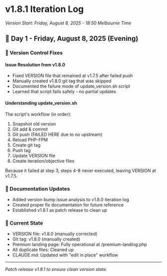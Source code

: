# v1.8.1 Iteration Log
*Version Start: Friday, August 8, 2025 - 18:50 Melbourne Time*

## 📅 Day 1 - Friday, August 8, 2025 (Evening)

### 🔧 Version Control Fixes

#### Issue Resolution from v1.8.0
- Fixed VERSION file that remained at v1.7.5 after failed push
- Manually created v1.8.0 git tag that was skipped
- Documented the failure mode of update_version.sh script
- Learned that script fails safely - no partial updates

#### Understanding update_version.sh
The script's workflow (in order):
1. Snapshot old version
2. Git add & commit
3. Git push (FAILED HERE due to no upstream)
4. Reload PHP-FPM
5. Create git tag
6. Push tag
7. Update VERSION file
8. Create iteration/objective files

Because it failed at step 3, steps 4-8 never executed, leaving VERSION at v1.7.5.

### 📝 Documentation Updates
- Added version bump issue analysis to v1.8.0 iteration log
- Created proper fix documentation for future reference
- Established v1.8.1 as patch release to clean up

### 🎯 Current State
- VERSION file: v1.8.0 (manually corrected)
- Git tag: v1.8.0 (manually created)
- Premium landing page: Fully operational at /premium-landing.php
- All duplicate files: Cleaned up
- CLAUDE.md: Updated with "edit in place" workflow

---

*Patch release v1.8.1 to ensure clean version state.*